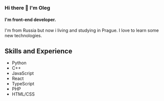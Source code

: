 ### Hi there 👋 I'm Oleg
#### I'm front-end developer.
I'm from Russia but now i living and studying in Prague. I love to learn some new technologies.

## Skills and Experience
* Python
* C++
* JavaScript
* React
* TypeScript
* PHP
* HTML/CSS
